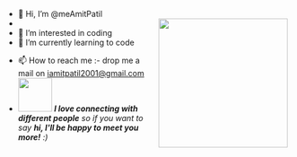 - 👋 Hi, I’m @meAmitPatil
- <img align='right' src="https://media.giphy.com/media/M9gbBd9nbDrOTu1Mqx/giphy.gif" width="230">
- 👀 I’m interested in coding
- 🌱 I’m currently learning to code
<!---
meAmitPatil/meAmitPatil is a ✨ special ✨ repository because its `README.md` (this file) appears on your GitHub profile.
You can click the Preview link to take a look at your changes.
--->




- 📫 How to reach me :- drop me a mail on iamitpatil2001@gmail.com
- <img src="https://media.giphy.com/media/LnQjpWaON8nhr21vNW/giphy.gif" width="60"> <em><b>I love connecting with different people</b> so if you want to say <b>hi, I'll be happy to meet you more!</b> :)</em>
